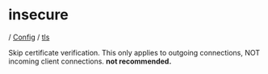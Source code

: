 # insecure

/ [Config](../../README.md) / [tls](../README.md) 

Skip certificate verification. This only applies to outgoing connections, NOT incoming client connections. **not recommended.**

